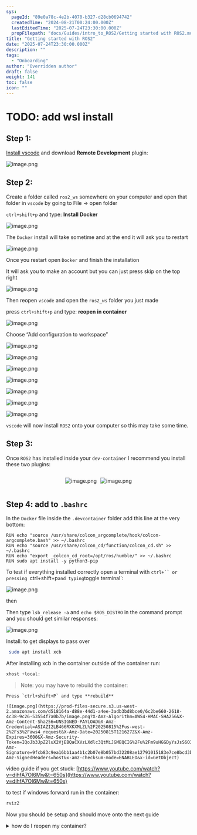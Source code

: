 ```yaml
---
sys:
  pageId: "89e0a78c-4e2b-4070-b327-d28cb0694742"
  createdTime: "2024-08-21T00:24:00.000Z"
  lastEditedTime: "2025-07-24T23:30:00.000Z"
  propFilepath: "docs/Guides/intro_to_ROS2/Getting started with ROS2.md"
title: "Getting started with ROS2"
date: "2025-07-24T23:30:00.000Z"
description: ""
tags:
  - "Onboarding"
author: "Overridden author"
draft: false
weight: 141
toc: false
icon: ""
---
```


# TODO: add wsl install

## Step 1:

[Install vscode](https://code.visualstudio.com/download) and download **Remote Development** plugin:

![image.png](https://prod-files-secure.s3.us-west-2.amazonaws.com/d518164a-d88e-44d1-a4ee-3adb3bd8bce0/efb52993-1881-4a40-b95e-6f020334f022/image.png?X-Amz-Algorithm=AWS4-HMAC-SHA256&X-Amz-Content-Sha256=UNSIGNED-PAYLOAD&X-Amz-Credential=ASIAZI2LB4663MZU7FM3%2F20250815%2Fus-west-2%2Fs3%2Faws4_request&X-Amz-Date=20250815T121619Z&X-Amz-Expires=3600&X-Amz-Security-Token=IQoJb3JpZ2luX2VjEBQaCXVzLXdlc3QtMiJGMEQCIHCdQoL6OlXVe7rTxtD397FF6%2FrET79D8GQesIt3amdCAiAna2cKRPHZqJ1aSfBlQ%2FlSLsyCAykvpaCbAGjXw%2FV1Gyr%2FAwhdEAAaDDYzNzQyMzE4MzgwNSIMasCV3iLc5qzIkXqMKtwD%2F9ozqRwCcU3u5H79ld%2BZZOsTPWL0%2FeSvqguW%2Frm7qX8%2F0KXZTT2lqfEcgayo8XA1m9JsbjbfrHMBMppGVPKbVZvyhcNtA7SkLYqYb5TsRSgWTEbhIW3YcOs6hQd%2F4xaH%2FhMHWqTYn5yuV4uoqYERxITCkjBcsxQKdsU7xFZko%2BT1kimabZMUQfO5MwaBegLMSwUXBu5M4FnoAUx8xDWEa26lwt0ce%2BgNcOO1cIBJWM9vFS%2BfvrCZQWJgAlUTKVyn6MbAlMEfIKf9uSXAw1T8NtSQg3F2v6cXzC3edRnee6PvRn6tIF9t2AcCQxPUPPSbP6HNGxMkhzF7Y%2FdoVDvxTlX9Y%2BSlsHlN4nqv%2BZ48WjI%2FHEFE2YzhTlmFd3kkCebdw8oqLHoS5soxGiY4OSc%2BXtOP0%2Ft6C1tK7HMwOn%2B5MwRcxtgi9CFG7lpyClrMoSsv%2FbElzgjbJmP7APEu8rvRVvdUAo3NJsYoxrcHOhK5gGjljdbT%2FU5Dv1W%2BZcsAqKugxg0tUhy%2Fj8Q5CXfMvtgEcZBDuS%2Byq%2FEeh0mXPfx6pzKR7O6CVO9WzCcsDAS5NXuVWEd3hH810AFEOqPbe8cXMrmpr8hi8LI99NjzNmXvZMS4l%2BIRwW6gqcri8H4wlLf8xAY6pgGUaaLEL4u09n01w0UxD47zq%2BKi3ZbZApOrvguorMIZgUT%2FH5AdIWZWLL9OLEQ1O%2B7LowdAq%2FO502xRWcrl9WTgi%2F%2BWF6IcWI7ovI9m9u%2BplRa4swlRyDD8NHfkrVb1%2FI4FNQdXOl%2FRROYwRkFm%2FotB%2BWvBrQYhggXmwNnTPMME%2BY4DmmS4K94QXWqfkKh2mPhKJ5zcGKHqWokoeUsif0aJrWqWSJ9l&X-Amz-Signature=263e0dc71f967472abc97cbb6193f216dbd0d9c0386a9c37a0447b0cb9e092c6&X-Amz-SignedHeaders=host&x-amz-checksum-mode=ENABLED&x-id=GetObject)

## Step 2:

Create a folder called `ros2_ws` somewhere on your computer and open that folder in `vscode` by going to File → open folder 

`ctrl+shift+p` and type: **Install Docker**

![image.png](https://prod-files-secure.s3.us-west-2.amazonaws.com/d518164a-d88e-44d1-a4ee-3adb3bd8bce0/2269dc0e-1cd5-47ff-bceb-c04ad9b2eab0/image.png?X-Amz-Algorithm=AWS4-HMAC-SHA256&X-Amz-Content-Sha256=UNSIGNED-PAYLOAD&X-Amz-Credential=ASIAZI2LB4663MZU7FM3%2F20250815%2Fus-west-2%2Fs3%2Faws4_request&X-Amz-Date=20250815T121619Z&X-Amz-Expires=3600&X-Amz-Security-Token=IQoJb3JpZ2luX2VjEBQaCXVzLXdlc3QtMiJGMEQCIHCdQoL6OlXVe7rTxtD397FF6%2FrET79D8GQesIt3amdCAiAna2cKRPHZqJ1aSfBlQ%2FlSLsyCAykvpaCbAGjXw%2FV1Gyr%2FAwhdEAAaDDYzNzQyMzE4MzgwNSIMasCV3iLc5qzIkXqMKtwD%2F9ozqRwCcU3u5H79ld%2BZZOsTPWL0%2FeSvqguW%2Frm7qX8%2F0KXZTT2lqfEcgayo8XA1m9JsbjbfrHMBMppGVPKbVZvyhcNtA7SkLYqYb5TsRSgWTEbhIW3YcOs6hQd%2F4xaH%2FhMHWqTYn5yuV4uoqYERxITCkjBcsxQKdsU7xFZko%2BT1kimabZMUQfO5MwaBegLMSwUXBu5M4FnoAUx8xDWEa26lwt0ce%2BgNcOO1cIBJWM9vFS%2BfvrCZQWJgAlUTKVyn6MbAlMEfIKf9uSXAw1T8NtSQg3F2v6cXzC3edRnee6PvRn6tIF9t2AcCQxPUPPSbP6HNGxMkhzF7Y%2FdoVDvxTlX9Y%2BSlsHlN4nqv%2BZ48WjI%2FHEFE2YzhTlmFd3kkCebdw8oqLHoS5soxGiY4OSc%2BXtOP0%2Ft6C1tK7HMwOn%2B5MwRcxtgi9CFG7lpyClrMoSsv%2FbElzgjbJmP7APEu8rvRVvdUAo3NJsYoxrcHOhK5gGjljdbT%2FU5Dv1W%2BZcsAqKugxg0tUhy%2Fj8Q5CXfMvtgEcZBDuS%2Byq%2FEeh0mXPfx6pzKR7O6CVO9WzCcsDAS5NXuVWEd3hH810AFEOqPbe8cXMrmpr8hi8LI99NjzNmXvZMS4l%2BIRwW6gqcri8H4wlLf8xAY6pgGUaaLEL4u09n01w0UxD47zq%2BKi3ZbZApOrvguorMIZgUT%2FH5AdIWZWLL9OLEQ1O%2B7LowdAq%2FO502xRWcrl9WTgi%2F%2BWF6IcWI7ovI9m9u%2BplRa4swlRyDD8NHfkrVb1%2FI4FNQdXOl%2FRROYwRkFm%2FotB%2BWvBrQYhggXmwNnTPMME%2BY4DmmS4K94QXWqfkKh2mPhKJ5zcGKHqWokoeUsif0aJrWqWSJ9l&X-Amz-Signature=01640776969f1a2bc768a86add69f5bb5431eb5ab0f04c3afffe68bf17b91fe9&X-Amz-SignedHeaders=host&x-amz-checksum-mode=ENABLED&x-id=GetObject)

The `Docker` install will take sometime and at the end it will ask you to restart

![image.png](https://prod-files-secure.s3.us-west-2.amazonaws.com/d518164a-d88e-44d1-a4ee-3adb3bd8bce0/ed233f78-be33-4b1f-b89c-9c346c0e961e/image.png?X-Amz-Algorithm=AWS4-HMAC-SHA256&X-Amz-Content-Sha256=UNSIGNED-PAYLOAD&X-Amz-Credential=ASIAZI2LB4663MZU7FM3%2F20250815%2Fus-west-2%2Fs3%2Faws4_request&X-Amz-Date=20250815T121619Z&X-Amz-Expires=3600&X-Amz-Security-Token=IQoJb3JpZ2luX2VjEBQaCXVzLXdlc3QtMiJGMEQCIHCdQoL6OlXVe7rTxtD397FF6%2FrET79D8GQesIt3amdCAiAna2cKRPHZqJ1aSfBlQ%2FlSLsyCAykvpaCbAGjXw%2FV1Gyr%2FAwhdEAAaDDYzNzQyMzE4MzgwNSIMasCV3iLc5qzIkXqMKtwD%2F9ozqRwCcU3u5H79ld%2BZZOsTPWL0%2FeSvqguW%2Frm7qX8%2F0KXZTT2lqfEcgayo8XA1m9JsbjbfrHMBMppGVPKbVZvyhcNtA7SkLYqYb5TsRSgWTEbhIW3YcOs6hQd%2F4xaH%2FhMHWqTYn5yuV4uoqYERxITCkjBcsxQKdsU7xFZko%2BT1kimabZMUQfO5MwaBegLMSwUXBu5M4FnoAUx8xDWEa26lwt0ce%2BgNcOO1cIBJWM9vFS%2BfvrCZQWJgAlUTKVyn6MbAlMEfIKf9uSXAw1T8NtSQg3F2v6cXzC3edRnee6PvRn6tIF9t2AcCQxPUPPSbP6HNGxMkhzF7Y%2FdoVDvxTlX9Y%2BSlsHlN4nqv%2BZ48WjI%2FHEFE2YzhTlmFd3kkCebdw8oqLHoS5soxGiY4OSc%2BXtOP0%2Ft6C1tK7HMwOn%2B5MwRcxtgi9CFG7lpyClrMoSsv%2FbElzgjbJmP7APEu8rvRVvdUAo3NJsYoxrcHOhK5gGjljdbT%2FU5Dv1W%2BZcsAqKugxg0tUhy%2Fj8Q5CXfMvtgEcZBDuS%2Byq%2FEeh0mXPfx6pzKR7O6CVO9WzCcsDAS5NXuVWEd3hH810AFEOqPbe8cXMrmpr8hi8LI99NjzNmXvZMS4l%2BIRwW6gqcri8H4wlLf8xAY6pgGUaaLEL4u09n01w0UxD47zq%2BKi3ZbZApOrvguorMIZgUT%2FH5AdIWZWLL9OLEQ1O%2B7LowdAq%2FO502xRWcrl9WTgi%2F%2BWF6IcWI7ovI9m9u%2BplRa4swlRyDD8NHfkrVb1%2FI4FNQdXOl%2FRROYwRkFm%2FotB%2BWvBrQYhggXmwNnTPMME%2BY4DmmS4K94QXWqfkKh2mPhKJ5zcGKHqWokoeUsif0aJrWqWSJ9l&X-Amz-Signature=dfa4d649328acf2f19d16f8688a98bc953c0b8025ac90537b25109f4b4fe71eb&X-Amz-SignedHeaders=host&x-amz-checksum-mode=ENABLED&x-id=GetObject)

Once you restart open `Docker` and finish the installation

It will ask you to make an account but you can just press skip on the top right

![image.png](https://prod-files-secure.s3.us-west-2.amazonaws.com/d518164a-d88e-44d1-a4ee-3adb3bd8bce0/21010ad9-1659-4fd9-9f59-9932a09b2a3d/image.png?X-Amz-Algorithm=AWS4-HMAC-SHA256&X-Amz-Content-Sha256=UNSIGNED-PAYLOAD&X-Amz-Credential=ASIAZI2LB4663MZU7FM3%2F20250815%2Fus-west-2%2Fs3%2Faws4_request&X-Amz-Date=20250815T121619Z&X-Amz-Expires=3600&X-Amz-Security-Token=IQoJb3JpZ2luX2VjEBQaCXVzLXdlc3QtMiJGMEQCIHCdQoL6OlXVe7rTxtD397FF6%2FrET79D8GQesIt3amdCAiAna2cKRPHZqJ1aSfBlQ%2FlSLsyCAykvpaCbAGjXw%2FV1Gyr%2FAwhdEAAaDDYzNzQyMzE4MzgwNSIMasCV3iLc5qzIkXqMKtwD%2F9ozqRwCcU3u5H79ld%2BZZOsTPWL0%2FeSvqguW%2Frm7qX8%2F0KXZTT2lqfEcgayo8XA1m9JsbjbfrHMBMppGVPKbVZvyhcNtA7SkLYqYb5TsRSgWTEbhIW3YcOs6hQd%2F4xaH%2FhMHWqTYn5yuV4uoqYERxITCkjBcsxQKdsU7xFZko%2BT1kimabZMUQfO5MwaBegLMSwUXBu5M4FnoAUx8xDWEa26lwt0ce%2BgNcOO1cIBJWM9vFS%2BfvrCZQWJgAlUTKVyn6MbAlMEfIKf9uSXAw1T8NtSQg3F2v6cXzC3edRnee6PvRn6tIF9t2AcCQxPUPPSbP6HNGxMkhzF7Y%2FdoVDvxTlX9Y%2BSlsHlN4nqv%2BZ48WjI%2FHEFE2YzhTlmFd3kkCebdw8oqLHoS5soxGiY4OSc%2BXtOP0%2Ft6C1tK7HMwOn%2B5MwRcxtgi9CFG7lpyClrMoSsv%2FbElzgjbJmP7APEu8rvRVvdUAo3NJsYoxrcHOhK5gGjljdbT%2FU5Dv1W%2BZcsAqKugxg0tUhy%2Fj8Q5CXfMvtgEcZBDuS%2Byq%2FEeh0mXPfx6pzKR7O6CVO9WzCcsDAS5NXuVWEd3hH810AFEOqPbe8cXMrmpr8hi8LI99NjzNmXvZMS4l%2BIRwW6gqcri8H4wlLf8xAY6pgGUaaLEL4u09n01w0UxD47zq%2BKi3ZbZApOrvguorMIZgUT%2FH5AdIWZWLL9OLEQ1O%2B7LowdAq%2FO502xRWcrl9WTgi%2F%2BWF6IcWI7ovI9m9u%2BplRa4swlRyDD8NHfkrVb1%2FI4FNQdXOl%2FRROYwRkFm%2FotB%2BWvBrQYhggXmwNnTPMME%2BY4DmmS4K94QXWqfkKh2mPhKJ5zcGKHqWokoeUsif0aJrWqWSJ9l&X-Amz-Signature=5968ea5ebc0ce66f24fa21d75de60f59de4ff90f1ad83e635b944dc81a0c4a89&X-Amz-SignedHeaders=host&x-amz-checksum-mode=ENABLED&x-id=GetObject)

Then reopen `vscode` and open the `ros2_ws` folder you just made

press `ctrl+shift+p` and type: **reopen in container**

![image.png](https://prod-files-secure.s3.us-west-2.amazonaws.com/d518164a-d88e-44d1-a4ee-3adb3bd8bce0/4e93b8c2-41ad-488c-8095-c74205196118/image.png?X-Amz-Algorithm=AWS4-HMAC-SHA256&X-Amz-Content-Sha256=UNSIGNED-PAYLOAD&X-Amz-Credential=ASIAZI2LB4663MZU7FM3%2F20250815%2Fus-west-2%2Fs3%2Faws4_request&X-Amz-Date=20250815T121619Z&X-Amz-Expires=3600&X-Amz-Security-Token=IQoJb3JpZ2luX2VjEBQaCXVzLXdlc3QtMiJGMEQCIHCdQoL6OlXVe7rTxtD397FF6%2FrET79D8GQesIt3amdCAiAna2cKRPHZqJ1aSfBlQ%2FlSLsyCAykvpaCbAGjXw%2FV1Gyr%2FAwhdEAAaDDYzNzQyMzE4MzgwNSIMasCV3iLc5qzIkXqMKtwD%2F9ozqRwCcU3u5H79ld%2BZZOsTPWL0%2FeSvqguW%2Frm7qX8%2F0KXZTT2lqfEcgayo8XA1m9JsbjbfrHMBMppGVPKbVZvyhcNtA7SkLYqYb5TsRSgWTEbhIW3YcOs6hQd%2F4xaH%2FhMHWqTYn5yuV4uoqYERxITCkjBcsxQKdsU7xFZko%2BT1kimabZMUQfO5MwaBegLMSwUXBu5M4FnoAUx8xDWEa26lwt0ce%2BgNcOO1cIBJWM9vFS%2BfvrCZQWJgAlUTKVyn6MbAlMEfIKf9uSXAw1T8NtSQg3F2v6cXzC3edRnee6PvRn6tIF9t2AcCQxPUPPSbP6HNGxMkhzF7Y%2FdoVDvxTlX9Y%2BSlsHlN4nqv%2BZ48WjI%2FHEFE2YzhTlmFd3kkCebdw8oqLHoS5soxGiY4OSc%2BXtOP0%2Ft6C1tK7HMwOn%2B5MwRcxtgi9CFG7lpyClrMoSsv%2FbElzgjbJmP7APEu8rvRVvdUAo3NJsYoxrcHOhK5gGjljdbT%2FU5Dv1W%2BZcsAqKugxg0tUhy%2Fj8Q5CXfMvtgEcZBDuS%2Byq%2FEeh0mXPfx6pzKR7O6CVO9WzCcsDAS5NXuVWEd3hH810AFEOqPbe8cXMrmpr8hi8LI99NjzNmXvZMS4l%2BIRwW6gqcri8H4wlLf8xAY6pgGUaaLEL4u09n01w0UxD47zq%2BKi3ZbZApOrvguorMIZgUT%2FH5AdIWZWLL9OLEQ1O%2B7LowdAq%2FO502xRWcrl9WTgi%2F%2BWF6IcWI7ovI9m9u%2BplRa4swlRyDD8NHfkrVb1%2FI4FNQdXOl%2FRROYwRkFm%2FotB%2BWvBrQYhggXmwNnTPMME%2BY4DmmS4K94QXWqfkKh2mPhKJ5zcGKHqWokoeUsif0aJrWqWSJ9l&X-Amz-Signature=cc84935e202defa78893ea3168e4ec4be244c5059d18cac145bcd732f8ae5ad6&X-Amz-SignedHeaders=host&x-amz-checksum-mode=ENABLED&x-id=GetObject)

Choose “Add configuration to workspace”

![image.png](https://prod-files-secure.s3.us-west-2.amazonaws.com/d518164a-d88e-44d1-a4ee-3adb3bd8bce0/9560b282-5060-4989-ba37-97e7b2c22476/image.png?X-Amz-Algorithm=AWS4-HMAC-SHA256&X-Amz-Content-Sha256=UNSIGNED-PAYLOAD&X-Amz-Credential=ASIAZI2LB4663MZU7FM3%2F20250815%2Fus-west-2%2Fs3%2Faws4_request&X-Amz-Date=20250815T121619Z&X-Amz-Expires=3600&X-Amz-Security-Token=IQoJb3JpZ2luX2VjEBQaCXVzLXdlc3QtMiJGMEQCIHCdQoL6OlXVe7rTxtD397FF6%2FrET79D8GQesIt3amdCAiAna2cKRPHZqJ1aSfBlQ%2FlSLsyCAykvpaCbAGjXw%2FV1Gyr%2FAwhdEAAaDDYzNzQyMzE4MzgwNSIMasCV3iLc5qzIkXqMKtwD%2F9ozqRwCcU3u5H79ld%2BZZOsTPWL0%2FeSvqguW%2Frm7qX8%2F0KXZTT2lqfEcgayo8XA1m9JsbjbfrHMBMppGVPKbVZvyhcNtA7SkLYqYb5TsRSgWTEbhIW3YcOs6hQd%2F4xaH%2FhMHWqTYn5yuV4uoqYERxITCkjBcsxQKdsU7xFZko%2BT1kimabZMUQfO5MwaBegLMSwUXBu5M4FnoAUx8xDWEa26lwt0ce%2BgNcOO1cIBJWM9vFS%2BfvrCZQWJgAlUTKVyn6MbAlMEfIKf9uSXAw1T8NtSQg3F2v6cXzC3edRnee6PvRn6tIF9t2AcCQxPUPPSbP6HNGxMkhzF7Y%2FdoVDvxTlX9Y%2BSlsHlN4nqv%2BZ48WjI%2FHEFE2YzhTlmFd3kkCebdw8oqLHoS5soxGiY4OSc%2BXtOP0%2Ft6C1tK7HMwOn%2B5MwRcxtgi9CFG7lpyClrMoSsv%2FbElzgjbJmP7APEu8rvRVvdUAo3NJsYoxrcHOhK5gGjljdbT%2FU5Dv1W%2BZcsAqKugxg0tUhy%2Fj8Q5CXfMvtgEcZBDuS%2Byq%2FEeh0mXPfx6pzKR7O6CVO9WzCcsDAS5NXuVWEd3hH810AFEOqPbe8cXMrmpr8hi8LI99NjzNmXvZMS4l%2BIRwW6gqcri8H4wlLf8xAY6pgGUaaLEL4u09n01w0UxD47zq%2BKi3ZbZApOrvguorMIZgUT%2FH5AdIWZWLL9OLEQ1O%2B7LowdAq%2FO502xRWcrl9WTgi%2F%2BWF6IcWI7ovI9m9u%2BplRa4swlRyDD8NHfkrVb1%2FI4FNQdXOl%2FRROYwRkFm%2FotB%2BWvBrQYhggXmwNnTPMME%2BY4DmmS4K94QXWqfkKh2mPhKJ5zcGKHqWokoeUsif0aJrWqWSJ9l&X-Amz-Signature=bc62ed6882db61470aad3e51eead95c16bdf3601054435b1c769b08a0638c925&X-Amz-SignedHeaders=host&x-amz-checksum-mode=ENABLED&x-id=GetObject)

![image.png](https://prod-files-secure.s3.us-west-2.amazonaws.com/d518164a-d88e-44d1-a4ee-3adb3bd8bce0/2ee63f81-886b-48e8-a553-dc6e5eac99e4/image.png?X-Amz-Algorithm=AWS4-HMAC-SHA256&X-Amz-Content-Sha256=UNSIGNED-PAYLOAD&X-Amz-Credential=ASIAZI2LB4663MZU7FM3%2F20250815%2Fus-west-2%2Fs3%2Faws4_request&X-Amz-Date=20250815T121619Z&X-Amz-Expires=3600&X-Amz-Security-Token=IQoJb3JpZ2luX2VjEBQaCXVzLXdlc3QtMiJGMEQCIHCdQoL6OlXVe7rTxtD397FF6%2FrET79D8GQesIt3amdCAiAna2cKRPHZqJ1aSfBlQ%2FlSLsyCAykvpaCbAGjXw%2FV1Gyr%2FAwhdEAAaDDYzNzQyMzE4MzgwNSIMasCV3iLc5qzIkXqMKtwD%2F9ozqRwCcU3u5H79ld%2BZZOsTPWL0%2FeSvqguW%2Frm7qX8%2F0KXZTT2lqfEcgayo8XA1m9JsbjbfrHMBMppGVPKbVZvyhcNtA7SkLYqYb5TsRSgWTEbhIW3YcOs6hQd%2F4xaH%2FhMHWqTYn5yuV4uoqYERxITCkjBcsxQKdsU7xFZko%2BT1kimabZMUQfO5MwaBegLMSwUXBu5M4FnoAUx8xDWEa26lwt0ce%2BgNcOO1cIBJWM9vFS%2BfvrCZQWJgAlUTKVyn6MbAlMEfIKf9uSXAw1T8NtSQg3F2v6cXzC3edRnee6PvRn6tIF9t2AcCQxPUPPSbP6HNGxMkhzF7Y%2FdoVDvxTlX9Y%2BSlsHlN4nqv%2BZ48WjI%2FHEFE2YzhTlmFd3kkCebdw8oqLHoS5soxGiY4OSc%2BXtOP0%2Ft6C1tK7HMwOn%2B5MwRcxtgi9CFG7lpyClrMoSsv%2FbElzgjbJmP7APEu8rvRVvdUAo3NJsYoxrcHOhK5gGjljdbT%2FU5Dv1W%2BZcsAqKugxg0tUhy%2Fj8Q5CXfMvtgEcZBDuS%2Byq%2FEeh0mXPfx6pzKR7O6CVO9WzCcsDAS5NXuVWEd3hH810AFEOqPbe8cXMrmpr8hi8LI99NjzNmXvZMS4l%2BIRwW6gqcri8H4wlLf8xAY6pgGUaaLEL4u09n01w0UxD47zq%2BKi3ZbZApOrvguorMIZgUT%2FH5AdIWZWLL9OLEQ1O%2B7LowdAq%2FO502xRWcrl9WTgi%2F%2BWF6IcWI7ovI9m9u%2BplRa4swlRyDD8NHfkrVb1%2FI4FNQdXOl%2FRROYwRkFm%2FotB%2BWvBrQYhggXmwNnTPMME%2BY4DmmS4K94QXWqfkKh2mPhKJ5zcGKHqWokoeUsif0aJrWqWSJ9l&X-Amz-Signature=553b3d15e3aa316f41f69262c9729554377120e2245c878ed2eabb623c109374&X-Amz-SignedHeaders=host&x-amz-checksum-mode=ENABLED&x-id=GetObject)

![image.png](https://prod-files-secure.s3.us-west-2.amazonaws.com/d518164a-d88e-44d1-a4ee-3adb3bd8bce0/e0fd626c-c8b6-4b2c-95d1-fa4c26514504/image.png?X-Amz-Algorithm=AWS4-HMAC-SHA256&X-Amz-Content-Sha256=UNSIGNED-PAYLOAD&X-Amz-Credential=ASIAZI2LB4663MZU7FM3%2F20250815%2Fus-west-2%2Fs3%2Faws4_request&X-Amz-Date=20250815T121619Z&X-Amz-Expires=3600&X-Amz-Security-Token=IQoJb3JpZ2luX2VjEBQaCXVzLXdlc3QtMiJGMEQCIHCdQoL6OlXVe7rTxtD397FF6%2FrET79D8GQesIt3amdCAiAna2cKRPHZqJ1aSfBlQ%2FlSLsyCAykvpaCbAGjXw%2FV1Gyr%2FAwhdEAAaDDYzNzQyMzE4MzgwNSIMasCV3iLc5qzIkXqMKtwD%2F9ozqRwCcU3u5H79ld%2BZZOsTPWL0%2FeSvqguW%2Frm7qX8%2F0KXZTT2lqfEcgayo8XA1m9JsbjbfrHMBMppGVPKbVZvyhcNtA7SkLYqYb5TsRSgWTEbhIW3YcOs6hQd%2F4xaH%2FhMHWqTYn5yuV4uoqYERxITCkjBcsxQKdsU7xFZko%2BT1kimabZMUQfO5MwaBegLMSwUXBu5M4FnoAUx8xDWEa26lwt0ce%2BgNcOO1cIBJWM9vFS%2BfvrCZQWJgAlUTKVyn6MbAlMEfIKf9uSXAw1T8NtSQg3F2v6cXzC3edRnee6PvRn6tIF9t2AcCQxPUPPSbP6HNGxMkhzF7Y%2FdoVDvxTlX9Y%2BSlsHlN4nqv%2BZ48WjI%2FHEFE2YzhTlmFd3kkCebdw8oqLHoS5soxGiY4OSc%2BXtOP0%2Ft6C1tK7HMwOn%2B5MwRcxtgi9CFG7lpyClrMoSsv%2FbElzgjbJmP7APEu8rvRVvdUAo3NJsYoxrcHOhK5gGjljdbT%2FU5Dv1W%2BZcsAqKugxg0tUhy%2Fj8Q5CXfMvtgEcZBDuS%2Byq%2FEeh0mXPfx6pzKR7O6CVO9WzCcsDAS5NXuVWEd3hH810AFEOqPbe8cXMrmpr8hi8LI99NjzNmXvZMS4l%2BIRwW6gqcri8H4wlLf8xAY6pgGUaaLEL4u09n01w0UxD47zq%2BKi3ZbZApOrvguorMIZgUT%2FH5AdIWZWLL9OLEQ1O%2B7LowdAq%2FO502xRWcrl9WTgi%2F%2BWF6IcWI7ovI9m9u%2BplRa4swlRyDD8NHfkrVb1%2FI4FNQdXOl%2FRROYwRkFm%2FotB%2BWvBrQYhggXmwNnTPMME%2BY4DmmS4K94QXWqfkKh2mPhKJ5zcGKHqWokoeUsif0aJrWqWSJ9l&X-Amz-Signature=e493a056a5944525391d7a60cbd6cb79eaf3dcf1b235599e1a8999fcb244ad79&X-Amz-SignedHeaders=host&x-amz-checksum-mode=ENABLED&x-id=GetObject)

![image.png](https://prod-files-secure.s3.us-west-2.amazonaws.com/d518164a-d88e-44d1-a4ee-3adb3bd8bce0/a2e13f50-d2ab-4719-a4c2-7ced634bfc9d/image.png?X-Amz-Algorithm=AWS4-HMAC-SHA256&X-Amz-Content-Sha256=UNSIGNED-PAYLOAD&X-Amz-Credential=ASIAZI2LB4663MZU7FM3%2F20250815%2Fus-west-2%2Fs3%2Faws4_request&X-Amz-Date=20250815T121619Z&X-Amz-Expires=3600&X-Amz-Security-Token=IQoJb3JpZ2luX2VjEBQaCXVzLXdlc3QtMiJGMEQCIHCdQoL6OlXVe7rTxtD397FF6%2FrET79D8GQesIt3amdCAiAna2cKRPHZqJ1aSfBlQ%2FlSLsyCAykvpaCbAGjXw%2FV1Gyr%2FAwhdEAAaDDYzNzQyMzE4MzgwNSIMasCV3iLc5qzIkXqMKtwD%2F9ozqRwCcU3u5H79ld%2BZZOsTPWL0%2FeSvqguW%2Frm7qX8%2F0KXZTT2lqfEcgayo8XA1m9JsbjbfrHMBMppGVPKbVZvyhcNtA7SkLYqYb5TsRSgWTEbhIW3YcOs6hQd%2F4xaH%2FhMHWqTYn5yuV4uoqYERxITCkjBcsxQKdsU7xFZko%2BT1kimabZMUQfO5MwaBegLMSwUXBu5M4FnoAUx8xDWEa26lwt0ce%2BgNcOO1cIBJWM9vFS%2BfvrCZQWJgAlUTKVyn6MbAlMEfIKf9uSXAw1T8NtSQg3F2v6cXzC3edRnee6PvRn6tIF9t2AcCQxPUPPSbP6HNGxMkhzF7Y%2FdoVDvxTlX9Y%2BSlsHlN4nqv%2BZ48WjI%2FHEFE2YzhTlmFd3kkCebdw8oqLHoS5soxGiY4OSc%2BXtOP0%2Ft6C1tK7HMwOn%2B5MwRcxtgi9CFG7lpyClrMoSsv%2FbElzgjbJmP7APEu8rvRVvdUAo3NJsYoxrcHOhK5gGjljdbT%2FU5Dv1W%2BZcsAqKugxg0tUhy%2Fj8Q5CXfMvtgEcZBDuS%2Byq%2FEeh0mXPfx6pzKR7O6CVO9WzCcsDAS5NXuVWEd3hH810AFEOqPbe8cXMrmpr8hi8LI99NjzNmXvZMS4l%2BIRwW6gqcri8H4wlLf8xAY6pgGUaaLEL4u09n01w0UxD47zq%2BKi3ZbZApOrvguorMIZgUT%2FH5AdIWZWLL9OLEQ1O%2B7LowdAq%2FO502xRWcrl9WTgi%2F%2BWF6IcWI7ovI9m9u%2BplRa4swlRyDD8NHfkrVb1%2FI4FNQdXOl%2FRROYwRkFm%2FotB%2BWvBrQYhggXmwNnTPMME%2BY4DmmS4K94QXWqfkKh2mPhKJ5zcGKHqWokoeUsif0aJrWqWSJ9l&X-Amz-Signature=d9766fbbed06dc122282cebc6c49fba56077db414496c14f9af5e5e7d974ba3b&X-Amz-SignedHeaders=host&x-amz-checksum-mode=ENABLED&x-id=GetObject)

![image.png](https://prod-files-secure.s3.us-west-2.amazonaws.com/d518164a-d88e-44d1-a4ee-3adb3bd8bce0/6cc478ad-aaba-4bf7-9fcc-403277ab896c/image.png?X-Amz-Algorithm=AWS4-HMAC-SHA256&X-Amz-Content-Sha256=UNSIGNED-PAYLOAD&X-Amz-Credential=ASIAZI2LB4663MZU7FM3%2F20250815%2Fus-west-2%2Fs3%2Faws4_request&X-Amz-Date=20250815T121619Z&X-Amz-Expires=3600&X-Amz-Security-Token=IQoJb3JpZ2luX2VjEBQaCXVzLXdlc3QtMiJGMEQCIHCdQoL6OlXVe7rTxtD397FF6%2FrET79D8GQesIt3amdCAiAna2cKRPHZqJ1aSfBlQ%2FlSLsyCAykvpaCbAGjXw%2FV1Gyr%2FAwhdEAAaDDYzNzQyMzE4MzgwNSIMasCV3iLc5qzIkXqMKtwD%2F9ozqRwCcU3u5H79ld%2BZZOsTPWL0%2FeSvqguW%2Frm7qX8%2F0KXZTT2lqfEcgayo8XA1m9JsbjbfrHMBMppGVPKbVZvyhcNtA7SkLYqYb5TsRSgWTEbhIW3YcOs6hQd%2F4xaH%2FhMHWqTYn5yuV4uoqYERxITCkjBcsxQKdsU7xFZko%2BT1kimabZMUQfO5MwaBegLMSwUXBu5M4FnoAUx8xDWEa26lwt0ce%2BgNcOO1cIBJWM9vFS%2BfvrCZQWJgAlUTKVyn6MbAlMEfIKf9uSXAw1T8NtSQg3F2v6cXzC3edRnee6PvRn6tIF9t2AcCQxPUPPSbP6HNGxMkhzF7Y%2FdoVDvxTlX9Y%2BSlsHlN4nqv%2BZ48WjI%2FHEFE2YzhTlmFd3kkCebdw8oqLHoS5soxGiY4OSc%2BXtOP0%2Ft6C1tK7HMwOn%2B5MwRcxtgi9CFG7lpyClrMoSsv%2FbElzgjbJmP7APEu8rvRVvdUAo3NJsYoxrcHOhK5gGjljdbT%2FU5Dv1W%2BZcsAqKugxg0tUhy%2Fj8Q5CXfMvtgEcZBDuS%2Byq%2FEeh0mXPfx6pzKR7O6CVO9WzCcsDAS5NXuVWEd3hH810AFEOqPbe8cXMrmpr8hi8LI99NjzNmXvZMS4l%2BIRwW6gqcri8H4wlLf8xAY6pgGUaaLEL4u09n01w0UxD47zq%2BKi3ZbZApOrvguorMIZgUT%2FH5AdIWZWLL9OLEQ1O%2B7LowdAq%2FO502xRWcrl9WTgi%2F%2BWF6IcWI7ovI9m9u%2BplRa4swlRyDD8NHfkrVb1%2FI4FNQdXOl%2FRROYwRkFm%2FotB%2BWvBrQYhggXmwNnTPMME%2BY4DmmS4K94QXWqfkKh2mPhKJ5zcGKHqWokoeUsif0aJrWqWSJ9l&X-Amz-Signature=5233d4f065c13ec8d8989804367596b69c98db14761435bc66f74e67d358012f&X-Amz-SignedHeaders=host&x-amz-checksum-mode=ENABLED&x-id=GetObject)

![image.png](https://prod-files-secure.s3.us-west-2.amazonaws.com/d518164a-d88e-44d1-a4ee-3adb3bd8bce0/53255b28-f75e-430f-b9e3-c0ac8577e42b/image.png?X-Amz-Algorithm=AWS4-HMAC-SHA256&X-Amz-Content-Sha256=UNSIGNED-PAYLOAD&X-Amz-Credential=ASIAZI2LB4663MZU7FM3%2F20250815%2Fus-west-2%2Fs3%2Faws4_request&X-Amz-Date=20250815T121619Z&X-Amz-Expires=3600&X-Amz-Security-Token=IQoJb3JpZ2luX2VjEBQaCXVzLXdlc3QtMiJGMEQCIHCdQoL6OlXVe7rTxtD397FF6%2FrET79D8GQesIt3amdCAiAna2cKRPHZqJ1aSfBlQ%2FlSLsyCAykvpaCbAGjXw%2FV1Gyr%2FAwhdEAAaDDYzNzQyMzE4MzgwNSIMasCV3iLc5qzIkXqMKtwD%2F9ozqRwCcU3u5H79ld%2BZZOsTPWL0%2FeSvqguW%2Frm7qX8%2F0KXZTT2lqfEcgayo8XA1m9JsbjbfrHMBMppGVPKbVZvyhcNtA7SkLYqYb5TsRSgWTEbhIW3YcOs6hQd%2F4xaH%2FhMHWqTYn5yuV4uoqYERxITCkjBcsxQKdsU7xFZko%2BT1kimabZMUQfO5MwaBegLMSwUXBu5M4FnoAUx8xDWEa26lwt0ce%2BgNcOO1cIBJWM9vFS%2BfvrCZQWJgAlUTKVyn6MbAlMEfIKf9uSXAw1T8NtSQg3F2v6cXzC3edRnee6PvRn6tIF9t2AcCQxPUPPSbP6HNGxMkhzF7Y%2FdoVDvxTlX9Y%2BSlsHlN4nqv%2BZ48WjI%2FHEFE2YzhTlmFd3kkCebdw8oqLHoS5soxGiY4OSc%2BXtOP0%2Ft6C1tK7HMwOn%2B5MwRcxtgi9CFG7lpyClrMoSsv%2FbElzgjbJmP7APEu8rvRVvdUAo3NJsYoxrcHOhK5gGjljdbT%2FU5Dv1W%2BZcsAqKugxg0tUhy%2Fj8Q5CXfMvtgEcZBDuS%2Byq%2FEeh0mXPfx6pzKR7O6CVO9WzCcsDAS5NXuVWEd3hH810AFEOqPbe8cXMrmpr8hi8LI99NjzNmXvZMS4l%2BIRwW6gqcri8H4wlLf8xAY6pgGUaaLEL4u09n01w0UxD47zq%2BKi3ZbZApOrvguorMIZgUT%2FH5AdIWZWLL9OLEQ1O%2B7LowdAq%2FO502xRWcrl9WTgi%2F%2BWF6IcWI7ovI9m9u%2BplRa4swlRyDD8NHfkrVb1%2FI4FNQdXOl%2FRROYwRkFm%2FotB%2BWvBrQYhggXmwNnTPMME%2BY4DmmS4K94QXWqfkKh2mPhKJ5zcGKHqWokoeUsif0aJrWqWSJ9l&X-Amz-Signature=dcb70928665b8e9358584fd3fd94652884e18815675265940504a387f6011817&X-Amz-SignedHeaders=host&x-amz-checksum-mode=ENABLED&x-id=GetObject)

![image.png](https://prod-files-secure.s3.us-west-2.amazonaws.com/d518164a-d88e-44d1-a4ee-3adb3bd8bce0/7c562767-5af9-4ffb-97d1-327bcdf4ee00/image.png?X-Amz-Algorithm=AWS4-HMAC-SHA256&X-Amz-Content-Sha256=UNSIGNED-PAYLOAD&X-Amz-Credential=ASIAZI2LB4663MZU7FM3%2F20250815%2Fus-west-2%2Fs3%2Faws4_request&X-Amz-Date=20250815T121619Z&X-Amz-Expires=3600&X-Amz-Security-Token=IQoJb3JpZ2luX2VjEBQaCXVzLXdlc3QtMiJGMEQCIHCdQoL6OlXVe7rTxtD397FF6%2FrET79D8GQesIt3amdCAiAna2cKRPHZqJ1aSfBlQ%2FlSLsyCAykvpaCbAGjXw%2FV1Gyr%2FAwhdEAAaDDYzNzQyMzE4MzgwNSIMasCV3iLc5qzIkXqMKtwD%2F9ozqRwCcU3u5H79ld%2BZZOsTPWL0%2FeSvqguW%2Frm7qX8%2F0KXZTT2lqfEcgayo8XA1m9JsbjbfrHMBMppGVPKbVZvyhcNtA7SkLYqYb5TsRSgWTEbhIW3YcOs6hQd%2F4xaH%2FhMHWqTYn5yuV4uoqYERxITCkjBcsxQKdsU7xFZko%2BT1kimabZMUQfO5MwaBegLMSwUXBu5M4FnoAUx8xDWEa26lwt0ce%2BgNcOO1cIBJWM9vFS%2BfvrCZQWJgAlUTKVyn6MbAlMEfIKf9uSXAw1T8NtSQg3F2v6cXzC3edRnee6PvRn6tIF9t2AcCQxPUPPSbP6HNGxMkhzF7Y%2FdoVDvxTlX9Y%2BSlsHlN4nqv%2BZ48WjI%2FHEFE2YzhTlmFd3kkCebdw8oqLHoS5soxGiY4OSc%2BXtOP0%2Ft6C1tK7HMwOn%2B5MwRcxtgi9CFG7lpyClrMoSsv%2FbElzgjbJmP7APEu8rvRVvdUAo3NJsYoxrcHOhK5gGjljdbT%2FU5Dv1W%2BZcsAqKugxg0tUhy%2Fj8Q5CXfMvtgEcZBDuS%2Byq%2FEeh0mXPfx6pzKR7O6CVO9WzCcsDAS5NXuVWEd3hH810AFEOqPbe8cXMrmpr8hi8LI99NjzNmXvZMS4l%2BIRwW6gqcri8H4wlLf8xAY6pgGUaaLEL4u09n01w0UxD47zq%2BKi3ZbZApOrvguorMIZgUT%2FH5AdIWZWLL9OLEQ1O%2B7LowdAq%2FO502xRWcrl9WTgi%2F%2BWF6IcWI7ovI9m9u%2BplRa4swlRyDD8NHfkrVb1%2FI4FNQdXOl%2FRROYwRkFm%2FotB%2BWvBrQYhggXmwNnTPMME%2BY4DmmS4K94QXWqfkKh2mPhKJ5zcGKHqWokoeUsif0aJrWqWSJ9l&X-Amz-Signature=cea8acc55e4d02c2e63aa248eb82892be611e57b1877f06b5ac2011ce6acef00&X-Amz-SignedHeaders=host&x-amz-checksum-mode=ENABLED&x-id=GetObject)

`vscode` will now install `ROS2` onto your computer so this may take some time.

## Step 3:

Once `ROS2` has installed inside your `dev-container` I recommend you install these two plugins:

<div style="display: flex;flex-direction: row; column-gap:10px; max-width: 630px;justify-content: center;">
<div>

![image.png](https://prod-files-secure.s3.us-west-2.amazonaws.com/d518164a-d88e-44d1-a4ee-3adb3bd8bce0/3fc3d550-5a54-4ba1-ba6b-faa01cdb7369/image.png?X-Amz-Algorithm=AWS4-HMAC-SHA256&X-Amz-Content-Sha256=UNSIGNED-PAYLOAD&X-Amz-Credential=ASIAZI2LB466V5IY2SNK%2F20250815%2Fus-west-2%2Fs3%2Faws4_request&X-Amz-Date=20250815T121626Z&X-Amz-Expires=3600&X-Amz-Security-Token=IQoJb3JpZ2luX2VjEBQaCXVzLXdlc3QtMiJIMEYCIQC%2FQuyElUe8rJW6FXYBj1cnycLvZgdupbMrJI55e%2BfEyAIhANvoZIMuwK6OE%2Blv2aLb3k5l2P%2F1MuERMO2xb5kvYnKGKv8DCF0QABoMNjM3NDIzMTgzODA1IgxZZzXI5He%2Bk5l%2B9DAq3ANk96zTCdvJTGoCL0Z58257wPzOHLG4aY%2BcUdR615J7QdDjM%2BTJTsPKW27LukdMrkIr5x22zABaFtCnZaQrfPnmGHiXU3J5pCOypLq%2FVxIA00clb5cK99O1d8s6xMkZfz%2B9oOKy%2FjBh2m%2BnHJGLAUYN3DLR6o3OcH0BYgAf5Pl4QI06TtZMDji68aeWMyAbmYIIwjxg%2FVcfbPX5un6hsngdMM9IWeca%2B0bKeghQHvsk%2BLeI01ncpUAx6ECgPEYei8NkkTgHOwqhJq3ZLC2%2BWvV%2BCl1%2FYSElG1kBkOvZs7gnXLl21suEVbKW9IXnZ9hV27Q6B%2BBKTDMYFvvPLY4AMTgyr9TuJiXMCA1VlfKhllgsbOsjbOEFmzOZ0WCcg8k92DUYZv5pRnmtr9Wh%2FYQX9BvPDyaiKvH52FWscHXTNaAZjdbKVrDCTflp8npzxl6hpzTZ0OzcTvKL35wteJ97tvlOBuB%2Fko%2FuPX44eMLaBz7ww0S48ogZRUMAJx6JsouAzIx62XmpgJsccrYhhj6bK5BTPbuz%2BMk4%2FcPl8Ql1UWclVrPYMJyZ71SNvc4INV8IZELkNzwPN%2FLR4gUFFqVZ052I08ImKOT8uIkKdYdAYzo3qvEppRfBO4nHZEvt3TD8t%2FzEBjqkARzzWgMgO%2BO7%2BiR76aPlktcCbjtex2Hy26YbZZmeoATouNNWCHoUPtv85XnmsqGZVdIdOzKVzGwzEqlrBUKAV7j1884U8UF1x7CBrhGfHTgoO6MWmFL4Ln6z3FFAe2sl68uvwnhnSqMM0uj8mtncmsiOCOMFkrSdrJHZBGB1m9MaIQnipEVpBlVDf8DyejE01jxph6bIFoMaDVXngP6lK%2Bp1PyOF&X-Amz-Signature=5efa58979b153b525c59c82b5316111a571cf1f7846fa99ab7a4f1f2d1da32d3&X-Amz-SignedHeaders=host&x-amz-checksum-mode=ENABLED&x-id=GetObject)

</div>
<div>

![image.png](https://prod-files-secure.s3.us-west-2.amazonaws.com/d518164a-d88e-44d1-a4ee-3adb3bd8bce0/d994cc66-13c2-4093-a5a3-f84cf4601a82/image.png?X-Amz-Algorithm=AWS4-HMAC-SHA256&X-Amz-Content-Sha256=UNSIGNED-PAYLOAD&X-Amz-Credential=ASIAZI2LB466RT6ZDQKN%2F20250815%2Fus-west-2%2Fs3%2Faws4_request&X-Amz-Date=20250815T121626Z&X-Amz-Expires=3600&X-Amz-Security-Token=IQoJb3JpZ2luX2VjEBQaCXVzLXdlc3QtMiJHMEUCIAY8dqVp2F7UIoHEtoQ7kprJ0sQQTbn64MQV1fvVSW2cAiEA7k9YDj11pc8PrhbC3AbX03trt1Nryo3dyI8F4LDnAE8q%2FwMIXRAAGgw2Mzc0MjMxODM4MDUiDHi4DOLoekvaW3h6TircA0EV59PWo8ZtvxUIyJmQLJJdkY3rCVKvjjvH2KzyOGxVYN%2FbF79zlz%2FFQtoI3roEmbGgyRRpg6n%2Bkdllf1OyOMe%2FwJMJOeoHBhThb2BxrAdEFsC2ZR%2B0HXVng9LKm9MgOkeOCn%2FVjj9BJdt9jb571Adz181Tuto2FhZboeFNHUlUKOp03nOr6s9ZAMdYqc4uJY7qrB%2Bzla8c13Z25f5C%2FJ1%2BhriG4Iysv15deE1fo3saF0IsBwxaPDmai%2B5fSQYfqEGZzjfPtI1IOCIH65xWDYdJDfO1YQV8s9Ta4c81Vm0mobrCif8ix4vcLFNw2WRVaTUgVx%2Fq%2B%2B9Rq0WtOqu%2FADVuoEvASa7BIBHZvx1OjPJ%2BNJb7K5DlRiStAbqdzViMC%2By53Qx6tFoDq3s7b5RHTHsp5CxMeDp%2FdUaMN8P1sBRfswfF7kweTFyk%2B1eDL804QI6wiJWIrjkVS6tUsVZAJSgRNxWHodduLzre78NqP5EbcBXaQBlomJQnXfM%2FxDp3qho3U9EvftbhN9396CNL29WxoWGFtQ9taQiF1jCoI5%2FIJJJLERA3iZnZp%2FuCnsmS4VYNEkjzl58SXKmTXk7zaqjBDkT0K2nBMmq0w6vZ%2F6miC9N6uzed7dVMiMGyMK%2B3%2FMQGOqUBA51YEGqx%2BHVILe%2Fy7vtx%2BdVgRabu3wHs9rpaTqkyvqWbgnTU8vu%2FKQlHmCOsd3TG9W%2F4piA8cy0vRHjhb3U0FEYy8K0u1sRGmP%2BVmp2z6D5X%2FJuEQ1yp8%2F%2BgZ%2Bqt4dkvDFdQde2UdlQPzIu7rkU3Bja%2FhjJZXUdS8H5HLO9Qy9%2Fwe51A5mNUemI7gLSvwvRv%2BO4ECkKhe8OaGShvbYstOszhx6Ry&X-Amz-Signature=aa081a42d0aaa53fd199cc3ef50575b7eb5ab38149ebf5ce39bbed6af3e25df4&X-Amz-SignedHeaders=host&x-amz-checksum-mode=ENABLED&x-id=GetObject)

</div>
</div>

## Step 4: add to `.bashrc`

In the `Docker` file inside the `.devcontainer` folder add this line at the very bottom: 

```docker
RUN echo "source /usr/share/colcon_argcomplete/hook/colcon-argcomplete.bash" >> ~/.bashrc
RUN echo "source /usr/share/colcon_cd/function/colcon_cd.sh" >> ~/.bashrc
RUN echo "export _colcon_cd_root=/opt/ros/humble/" >> ~/.bashrc
RUN sudo apt install -y python3-pip 
```

To test if everything installed correctly open a terminal with `ctrl+`` or pressing `ctrl+shift+p` and typing `toggle terminal`:

![image.png](https://prod-files-secure.s3.us-west-2.amazonaws.com/d518164a-d88e-44d1-a4ee-3adb3bd8bce0/6a4943d8-b04e-4c02-9a58-775f3384d1a5/image.png?X-Amz-Algorithm=AWS4-HMAC-SHA256&X-Amz-Content-Sha256=UNSIGNED-PAYLOAD&X-Amz-Credential=ASIAZI2LB4663MZU7FM3%2F20250815%2Fus-west-2%2Fs3%2Faws4_request&X-Amz-Date=20250815T121619Z&X-Amz-Expires=3600&X-Amz-Security-Token=IQoJb3JpZ2luX2VjEBQaCXVzLXdlc3QtMiJGMEQCIHCdQoL6OlXVe7rTxtD397FF6%2FrET79D8GQesIt3amdCAiAna2cKRPHZqJ1aSfBlQ%2FlSLsyCAykvpaCbAGjXw%2FV1Gyr%2FAwhdEAAaDDYzNzQyMzE4MzgwNSIMasCV3iLc5qzIkXqMKtwD%2F9ozqRwCcU3u5H79ld%2BZZOsTPWL0%2FeSvqguW%2Frm7qX8%2F0KXZTT2lqfEcgayo8XA1m9JsbjbfrHMBMppGVPKbVZvyhcNtA7SkLYqYb5TsRSgWTEbhIW3YcOs6hQd%2F4xaH%2FhMHWqTYn5yuV4uoqYERxITCkjBcsxQKdsU7xFZko%2BT1kimabZMUQfO5MwaBegLMSwUXBu5M4FnoAUx8xDWEa26lwt0ce%2BgNcOO1cIBJWM9vFS%2BfvrCZQWJgAlUTKVyn6MbAlMEfIKf9uSXAw1T8NtSQg3F2v6cXzC3edRnee6PvRn6tIF9t2AcCQxPUPPSbP6HNGxMkhzF7Y%2FdoVDvxTlX9Y%2BSlsHlN4nqv%2BZ48WjI%2FHEFE2YzhTlmFd3kkCebdw8oqLHoS5soxGiY4OSc%2BXtOP0%2Ft6C1tK7HMwOn%2B5MwRcxtgi9CFG7lpyClrMoSsv%2FbElzgjbJmP7APEu8rvRVvdUAo3NJsYoxrcHOhK5gGjljdbT%2FU5Dv1W%2BZcsAqKugxg0tUhy%2Fj8Q5CXfMvtgEcZBDuS%2Byq%2FEeh0mXPfx6pzKR7O6CVO9WzCcsDAS5NXuVWEd3hH810AFEOqPbe8cXMrmpr8hi8LI99NjzNmXvZMS4l%2BIRwW6gqcri8H4wlLf8xAY6pgGUaaLEL4u09n01w0UxD47zq%2BKi3ZbZApOrvguorMIZgUT%2FH5AdIWZWLL9OLEQ1O%2B7LowdAq%2FO502xRWcrl9WTgi%2F%2BWF6IcWI7ovI9m9u%2BplRa4swlRyDD8NHfkrVb1%2FI4FNQdXOl%2FRROYwRkFm%2FotB%2BWvBrQYhggXmwNnTPMME%2BY4DmmS4K94QXWqfkKh2mPhKJ5zcGKHqWokoeUsif0aJrWqWSJ9l&X-Amz-Signature=cc4156e3b6db4d732dbac94dae494e27fbc848857b33ca13dccaee276a2708fc&X-Amz-SignedHeaders=host&x-amz-checksum-mode=ENABLED&x-id=GetObject)

then 

Then type `lsb_release -a` and `echo $ROS_DISTRO` in the command prompt and you should get similar responses:

![image.png](https://prod-files-secure.s3.us-west-2.amazonaws.com/d518164a-d88e-44d1-a4ee-3adb3bd8bce0/3e635dec-a805-4e85-8b9e-d000e5b71a4e/image.png?X-Amz-Algorithm=AWS4-HMAC-SHA256&X-Amz-Content-Sha256=UNSIGNED-PAYLOAD&X-Amz-Credential=ASIAZI2LB4663MZU7FM3%2F20250815%2Fus-west-2%2Fs3%2Faws4_request&X-Amz-Date=20250815T121619Z&X-Amz-Expires=3600&X-Amz-Security-Token=IQoJb3JpZ2luX2VjEBQaCXVzLXdlc3QtMiJGMEQCIHCdQoL6OlXVe7rTxtD397FF6%2FrET79D8GQesIt3amdCAiAna2cKRPHZqJ1aSfBlQ%2FlSLsyCAykvpaCbAGjXw%2FV1Gyr%2FAwhdEAAaDDYzNzQyMzE4MzgwNSIMasCV3iLc5qzIkXqMKtwD%2F9ozqRwCcU3u5H79ld%2BZZOsTPWL0%2FeSvqguW%2Frm7qX8%2F0KXZTT2lqfEcgayo8XA1m9JsbjbfrHMBMppGVPKbVZvyhcNtA7SkLYqYb5TsRSgWTEbhIW3YcOs6hQd%2F4xaH%2FhMHWqTYn5yuV4uoqYERxITCkjBcsxQKdsU7xFZko%2BT1kimabZMUQfO5MwaBegLMSwUXBu5M4FnoAUx8xDWEa26lwt0ce%2BgNcOO1cIBJWM9vFS%2BfvrCZQWJgAlUTKVyn6MbAlMEfIKf9uSXAw1T8NtSQg3F2v6cXzC3edRnee6PvRn6tIF9t2AcCQxPUPPSbP6HNGxMkhzF7Y%2FdoVDvxTlX9Y%2BSlsHlN4nqv%2BZ48WjI%2FHEFE2YzhTlmFd3kkCebdw8oqLHoS5soxGiY4OSc%2BXtOP0%2Ft6C1tK7HMwOn%2B5MwRcxtgi9CFG7lpyClrMoSsv%2FbElzgjbJmP7APEu8rvRVvdUAo3NJsYoxrcHOhK5gGjljdbT%2FU5Dv1W%2BZcsAqKugxg0tUhy%2Fj8Q5CXfMvtgEcZBDuS%2Byq%2FEeh0mXPfx6pzKR7O6CVO9WzCcsDAS5NXuVWEd3hH810AFEOqPbe8cXMrmpr8hi8LI99NjzNmXvZMS4l%2BIRwW6gqcri8H4wlLf8xAY6pgGUaaLEL4u09n01w0UxD47zq%2BKi3ZbZApOrvguorMIZgUT%2FH5AdIWZWLL9OLEQ1O%2B7LowdAq%2FO502xRWcrl9WTgi%2F%2BWF6IcWI7ovI9m9u%2BplRa4swlRyDD8NHfkrVb1%2FI4FNQdXOl%2FRROYwRkFm%2FotB%2BWvBrQYhggXmwNnTPMME%2BY4DmmS4K94QXWqfkKh2mPhKJ5zcGKHqWokoeUsif0aJrWqWSJ9l&X-Amz-Signature=4c79c9a7f7ead70426a330c4b4711117ae55246ecd133ed5fb5b9aab7b2195c5&X-Amz-SignedHeaders=host&x-amz-checksum-mode=ENABLED&x-id=GetObject)

Install:  to get displays to pass over

```bash
 sudo apt install xcb
```

After installing xcb in the container outside of the container run:

```python
xhost +local:
```

> Note: you may have to rebuild the container:

	Press `ctrl+shift+P` and type **rebuild**

	![image.png](https://prod-files-secure.s3.us-west-2.amazonaws.com/d518164a-d88e-44d1-a4ee-3adb3bd8bce0/6c2be660-2618-4c38-9c26-53554f7a0b7b/image.png?X-Amz-Algorithm=AWS4-HMAC-SHA256&X-Amz-Content-Sha256=UNSIGNED-PAYLOAD&X-Amz-Credential=ASIAZI2LB466RXKXMLZL%2F20250815%2Fus-west-2%2Fs3%2Faws4_request&X-Amz-Date=20250815T121627Z&X-Amz-Expires=3600&X-Amz-Security-Token=IQoJb3JpZ2luX2VjEBQaCXVzLXdlc3QtMiJGMEQCIG%2Fu%2Fm9uHGGDyYsJsS6O3yTlM2hZDnfeuMQaYGKzAQatAiB9fIkhq3sbt0u0xhjH7MFqvDRKAGtQJp67au38DS3VdSr%2FAwhdEAAaDDYzNzQyMzE4MzgwNSIM4wOj9V35ZcYI38wGKtwD%2BAcpW91tPhxEB7qemUx%2FHLT5pRFjKekFM9fA36tciqkwf1veO3qnZT%2FH%2FVKOvhhMvqNKZKUfo%2FTYy6pN2SMQO0ZXFdcUWlvtq5pTT6OH%2FxB1xk7lcNU9YquAFZpVjZrkOmszw4FzAOg7UEU6n3T9UbHljQcgi8ms1gP9wQwoSTkzv97lcnOvITu3MGF8%2FG7pxpz6x4gf3yzOMzTc5QRpj1bTPiREKUfrv1fkzZ0m3OB9aWUsCxX4VDdWvT7eGM1LmHDz1wif%2FmFWoHX3a8kxyhGFCMA%2BmSH7Jz3PHTOHvZ5q7WUQx2m8BMWwQOtM6AQwInHtZbw5xhKDA4zrgacbxb3c2iHNyHhnMZuWv6gKEZQ3%2FNMB%2Fb1cm%2BSaGrLN6VAAcRNpy0SFTMw1%2F377sLLwvaUaqGU%2BZUDXNJR6v8geBWQGcunRCM2%2BQCcb8Hb8QX1rKDLQ%2BNw9%2BMuGG9A8mV8p4OrocTIHajgSsci5cyM8XENCEHePxDL0K3MEtIy%2F3216xrdEeCVG%2BvGGb%2B8BQJKRW6Bu4Rvw%2FayAtt8E6zwes5SI8ZNBu3LhL9cwMQ%2BFHVPDXVeV7ynhX%2FBpoY2l9elgnhFy9aZhZ8wVW4U1OP7fUJqzr202HCpFx3gFXoAw%2F7b8xAY6pgFhDEGQ90WM8oAAY8h%2BKIXJqTJOROxOjDu%2FMll%2BEOcuryEEsJksjRFRWcW%2BTfqaDtDHfX6C%2B0iuyd00E7Omr5v2%2BW9EyRuFStgMCK%2F%2FnTi7Xn4eAWsAc6bh6BD%2BncdirzD2ByjXSEqZ8ahjLlcv7bHEEWUSL93BLz%2F9PKTiPp0qu5vXqqGdhBr77chmTQGBMTg3x9pw%2Bs%2F333agh9VKu%2Fo5fdf0itTO&X-Amz-Signature=9fcb83c9ea16bb1aa4b1c2b07e8b057bd32208ae12791015183e7ce8bcd3bfe7&X-Amz-SignedHeaders=host&x-amz-checksum-mode=ENABLED&x-id=GetObject)

video guide if you get stuck: [https://www.youtube.com/watch?v=dihfA7Ol6Mw&t=650s](https://www.youtube.com/watch?v=dihfA7Ol6Mw&t=650s)

to test if windows forward run in the container:

```bash
rviz2
```

Now you should be setup and should move onto the next guide 

<details>
      <summary>how do I reopen my container?</summary>
      TODO:
  </details>
